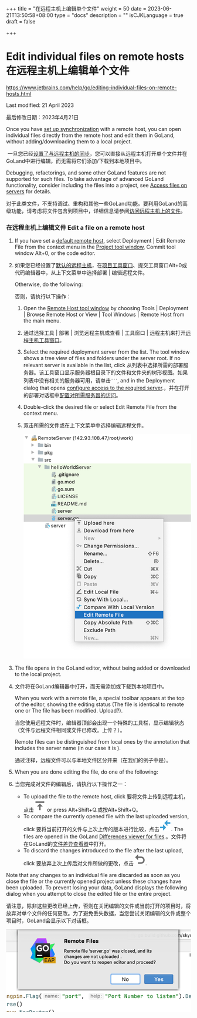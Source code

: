+++
title = "在远程主机上编辑单个文件"
weight = 50
date = 2023-06-21T13:50:58+08:00
type = "docs"
description = ""
isCJKLanguage = true
draft = false

+++
# Edit individual files on remote hosts﻿ 在远程主机上编辑单个文件

https://www.jetbrains.com/help/go/editing-individual-files-on-remote-hosts.html

Last modified: 21 April 2023

最后修改日期：2023年4月21日

Once you have [set up synchronization](https://www.jetbrains.com/help/go/configuring-synchronization-with-a-remote-host.html) with a remote host, you can open individual files directly from the remote host and edit them in GoLand, without adding/downloading them to a local project.

​	一旦您已经[设置了与远程主机的同步](https://www.jetbrains.com/help/go/configuring-synchronization-with-a-remote-host.html)，您可以直接从远程主机打开单个文件并在GoLand中进行编辑，而无需将它们添加/下载到本地项目中。

Debugging, refactorings, and some other GoLand features are not supported for such files. To take advantage of advanced GoLand functionality, consider including the files into a project, see [Access files on servers](https://www.jetbrains.com/help/go/accessing-files-on-remote-hosts.html) for details.

​	对于此类文件，不支持调试、重构和其他一些GoLand功能。要利用GoLand的高级功能，请考虑将文件包含到项目中，详细信息请参阅[访问远程主机上的文件](https://www.jetbrains.com/help/go/accessing-files-on-remote-hosts.html)。

### 在远程主机上编辑文件 Edit a file on a remote host﻿

1. If you have set a [default remote host](https://www.jetbrains.com/help/go/configuring-synchronization-with-a-remote-host.html#default_server), select Deployment | Edit Remote File from the context menu in the [Project tool window](https://www.jetbrains.com/help/go/project-tool-window.html), Commit tool window Alt+0, or the code editor.

2. 如果您已经设置了[默认的远程主机](https://www.jetbrains.com/help/go/configuring-synchronization-with-a-remote-host.html#default_server)，在[项目工具窗口](https://www.jetbrains.com/help/go/project-tool-window.html)、提交工具窗口Alt+0或代码编辑器中，从上下文菜单中选择部署 | 编辑远程文件。

   Otherwise, do the following:

   否则，请执行以下操作：

   1. Open the [Remote Host tool window](https://www.jetbrains.com/help/go/remote-host-tool-window.html) by choosing Tools | Deployment | Browse Remote Host or View | Tool Windows | Remote Host from the main menu.

   2. 通过选择工具 | 部署 | 浏览远程主机或查看 | 工具窗口 | 远程主机来打开[远程主机工具窗口](https://www.jetbrains.com/help/go/remote-host-tool-window.html)。

   3. Select the required deployment server from the list. The tool window shows a tree view of files and folders under the server root. If no relevant server is available in the list, click 从列表中选择所需的部署服务器。该工具窗口显示服务器根目录下的文件和文件夹的树形视图。如果列表中没有相关的服务器可用，请单击![the Browse button](EditIndividualFilesOnRemoteHosts_img/app.general.ellipsis.svg), and in the Deployment dialog that opens [configure access to the required server](https://www.jetbrains.com/help/go/configuring-synchronization-with-a-remote-host.html).，并在打开的部署对话框中[配置对所需服务器的访问](https://www.jetbrains.com/help/go/configuring-synchronization-with-a-remote-host.html)。

   4. Double-click the desired file or select Edit Remote File from the context menu.

   5. 双击所需的文件或在上下文菜单中选择编辑远程文件。

      ![Edit file on remote host](EditIndividualFilesOnRemoteHosts_img/go_edit_file_on_remote_server.png)

3. The file opens in the GoLand editor, without being added or downloaded to the local project.

4. 文件将在GoLand编辑器中打开，而无需添加或下载到本地项目中。

   When you work with a remote file, a special toolbar appears at the top of the editor, showing the editing status (The file is identical to remote one or The file has been modified. Upload?).

   当您使用远程文件时，编辑器顶部会出现一个特殊的工具栏，显示编辑状态（文件与远程文件相同或文件已修改。上传？）。

   Remote files can be distinguished from local ones by the annotation that includes the server name (in our case it is <MyServer>).

   通过注释，远程文件可以与本地文件区分开来（在我们的例子中是<MyServer>）。

5. When you are done editing the file, do one of the following:

6. 当您完成对文件的编辑后，请执行以下操作之一：

   - To upload the file to the remote host, click 要将文件上传到远程主机，点击![the Upload current remote file button](EditIndividualFilesOnRemoteHosts_img/app.actions.upload.svg) or press Alt+Shift+Q.或按Alt+Shift+Q。
   - To compare the currently opened file with the last uploaded version, click 要将当前打开的文件与上次上传的版本进行比较，点击![the Compare with last uploaded version button](EditIndividualFilesOnRemoteHosts_img/app.actions.diff.svg). The files are opened in the GoLand [Differences viewer for files](https://www.jetbrains.com/help/go/differences-viewer.html).。文件将在GoLand的[文件差异查看器](https://www.jetbrains.com/help/go/differences-viewer.html)中打开。
   - To discard the changes introduced to the file after the last upload, click 要放弃上次上传后对文件所做的更改，点击![the Revert to last uploaded version button](EditIndividualFilesOnRemoteHosts_img/app.actions.rollback.svg).


Note that any changes to an individual file are discarded as soon as you close the file or the currently opened project unless these changes have been uploaded. To prevent losing your data, GoLand displays the following dialog when you attempt to close the edited file or the entire project.

​	请注意，除非这些更改已经上传，否则在关闭编辑的文件或当前打开的项目时，将放弃对单个文件的任何更改。为了避免丢失数据，当您尝试关闭编辑的文件或整个项目时，GoLand会显示以下对话框。

![Confirm uploading message](EditIndividualFilesOnRemoteHosts_img/go_remote_file_unsaved.png)